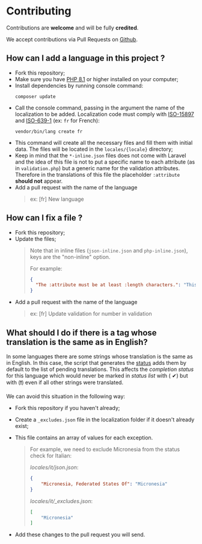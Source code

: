 # Contributing

Contributions are **welcome** and will be fully **credited**.

We accept contributions via Pull Requests on [Github](https://github.com/Laravel-Lang/lang).

## How can I add a language in this project ?

* Fork this repository;
* Make sure you have [PHP 8.1](https://www.php.net) or higher installed on your computer;
* Install dependencies by running console command:
  ```bash:no-line-numbers
  composer update
  ```
* Call the console command, passing in the argument the name of the localization to be added. Localization code must comply
  with [ISO-15897](https://laravel.com/docs/8.x/localization) and [ISO-639-1](https://en.wikipedia.org/wiki/List_of_ISO_639-1_codes) (ex: `fr` for French):
  ```bash:no-line-numbers
  vendor/bin/lang create fr
  ```
* This command will create all the necessary files and fill them with initial data. The files will be located in the `locales/{locale}` directory;
* Keep in mind that the `*-inline.json` files does not come with Laravel and the idea of this file is not to put a specific name to each attribute (as in `validation.php`)
  but a generic name for the validation attributes. Therefore in the translations of this file the placeholder `:attribute` **should not** appear.
* Add a pull request with the name of the language
  > ex: [fr] New language

## How can I fix a file ?

* Fork this repository;
* Update the files;
  > Note that in inline files (`json-inline.json` and `php-inline.json`), keys are the "non-inline" option.
  >
  > For example:
  > ```json
  > {
  >   "The :attribute must be at least :length characters.": "This field must be at least :length characters."
  > }
  > ```
* Add a pull request with the name of the language
  > ex: [fr] Update validation for number in validation

## What should I do if there is a tag whose translation is the same as in English?

In some languages there are some strings whose translation is the same as in English. In this case, the script that generates the [status](status.md) adds them by default to the
list of pending translations. This affects the *completion status* for this language which would never be marked in *status list* with (
✔) but with (❗) even if all other strings were translated.

We can avoid this situation in the following way:

* Fork this repository if you haven't already;
* Create a `_excludes.json` file in the localization folder if it doesn't already exist;
* This file contains an array of values for each exception.
  > For example, we need to exclude Micronesia from the status check for Italian:
  >
  > _locales/it/json.json_:
  > ```json
  > {
  >     "Micronesia, Federated States Of": "Micronesia"
  > }
  > ```
  >
  > _locales/it/\_excludes.json_:
  > ```json
  > [
  >     "Micronesia"
  > ]
  > ```

* Add these changes to the pull request you will send.
